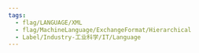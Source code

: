 ```yaml
---
tags:
  - flag/LANGUAGE/XML
  - flag/MachineLanguage/ExchangeFormat/Hierarchical
  - Label/Industry-工业科学/IT/Language
---
```

